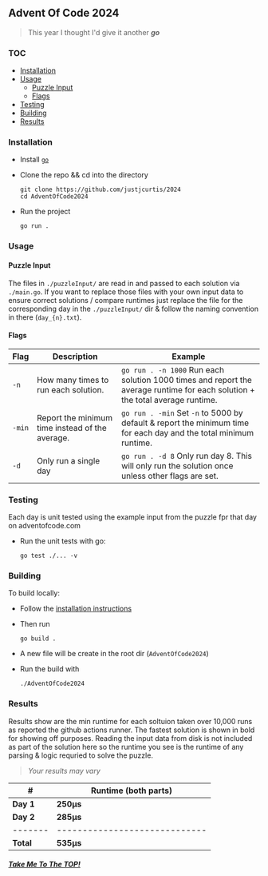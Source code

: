 ## Advent Of Code 2024

> This year I thought I'd give it another ***go*** 


### TOC

* [Installation](#installation)
* [Usage](#usage)
    * [Puzzle Input](#puzzle-input)
    * [Flags](#flags)
* [Testing](#testing)
* [Building](#building)
* [Results](#results)

### Installation
- Install [`go`](https://go.dev/doc/install)

- Clone the repo && cd into the directory

     ```
     git clone https://github.com/justjcurtis/2024
     cd AdventOfCode2024
     ```

- Run the project

    ```
    go run .
    ```

### Usage

#### Puzzle Input
The files in `./puzzleInput/` are read in and passed to each solution via `./main.go`. If you want to replace those files with your own input data to ensure correct solutions / compare runtimes just replace the file for the corresponding day in the `./puzzleInput/` dir & follow the naming convention in there (`day_{n}.txt`).

#### Flags

| Flag | Description | Example |
| ---- | ----------- | ------- |
| `-n` | How many times to run each solution. | `go run . -n 1000` Run each solution 1000 times and report the average runtime for each solution + the total average runtime. |
| `-min` | Report the minimum time instead of the average. | `go run . -min` Set `-n` to 5000 by default & report the minimum time for each day and the total minimum runtime. |
| `-d` | Only run a single day | `go run . -d 8` Only run day 8. This will only run the solution once unless other flags are set. |

### Testing
Each day is unit tested using the example input from the puzzle fpr that day on adventofcode.com

- Run the unit tests with go:

    ```
    go test ./... -v
    ```

### Building

To build locally:
- Follow the [installation instructions](#installation)
- Then run

    ```
    go build .
    ```
- A new file will be create in the root dir (`AdventOfCode2024`)
- Run the build with

    ```
    ./AdventOfCode2024 
    ```

### Results
Results show are the min runtime for each soltuion taken over 10,000 runs as reported the github actions runner. The fastest solution is shown in bold for showing off purposes. Reading the input data from disk is not included as part of the solution here so the runtime you see is the runtime of any parsing & logic requried to solve the puzzle.
>*Your results may vary*

| # | Runtime (both parts) |
| - | -------------------- |
| **Day 1** | **250µs** |
| **Day 2** | **285µs** |
| ------- | ----------------------------- |
| **Total** | **535µs** |


##### [Take Me To The TOP!](#top)
